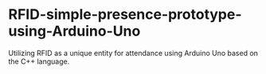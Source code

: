 # RFID-simple-presence-prototype-using-Arduino-Uno
Utilizing RFID as a unique entity for attendance using Arduino Uno based on the C++ language.

